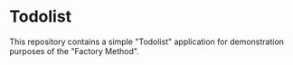 # Todolist

This repository contains a simple "Todolist" application for demonstration purposes of the "Factory Method".
